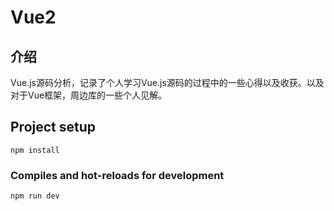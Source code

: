 # Vue2

## 介绍

Vue.js源码分析，记录了个人学习Vue.js源码的过程中的一些心得以及收获。以及对于Vue框架，周边库的一些个人见解。

## Project setup

```
npm install
```

### Compiles and hot-reloads for development

```
npm run dev
```


